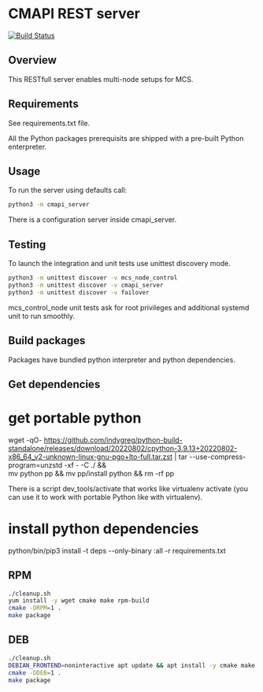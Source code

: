 # CMAPI REST server
[![Build Status](https://ci.columnstore.mariadb.net/api/badges/mariadb-corporation/mariadb-columnstore-cmapi/status.svg)](https://ci.columnstore.mariadb.net/mariadb-corporation/mariadb-columnstore-cmapi)

## Overview
This RESTfull server enables multi-node setups for MCS.

## Requirements

See requirements.txt file.

All the Python packages prerequisits are shipped with a pre-built Python enterpreter.

## Usage

To run the server using defaults call:
```sh
python3 -m cmapi_server
```
There is a configuration server inside cmapi_server.

## Testing

To launch the integration and unit tests use unittest discovery mode.
```sh
python3 -m unittest discover -v mcs_node_control
python3 -m unittest discover -v cmapi_server
python3 -m unittest discover -v failover
```

mcs_control_node unit tests ask for root privileges and additional systemd unit
to run smoothly.

## Build packages

Packages have bundled python interpreter and python dependencies.

## Get dependencies

# get portable python
wget -qO- https://github.com/indygreg/python-build-standalone/releases/download/20220802/cpython-3.9.13+20220802-x86_64_v2-unknown-linux-gnu-pgo+lto-full.tar.zst | tar --use-compress-program=unzstd -xf - -C ./ && \
mv python pp && mv pp/install python && rm -rf pp

There is a script dev_tools/activate that works like virtualenv activate (you can use it to work with portable Python like with virtualenv).

# install python dependencies
python/bin/pip3 install -t deps --only-binary :all -r requirements.txt

## RPM

```sh
./cleanup.sh
yum install -y wget cmake make rpm-build
cmake -DRPM=1 .
make package
```

## DEB

```sh
./cleanup.sh
DEBIAN_FRONTEND=noninteractive apt update && apt install -y cmake make
cmake -DDEB=1 .
make package
```

